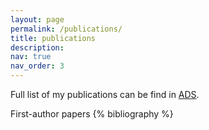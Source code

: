 ```yaml
---
layout: page
permalink: /publications/
title: publications
description: 
nav: true
nav_order: 3
---
```


Full list of my publications can be find in [ADS](https://ui.adsabs.harvard.edu/search/filter_author_facet_hier_fq_author=AND&filter_author_facet_hier_fq_author=author_facet_hier%3A%221%2FChoi%2C%20B%2FChoi%2C%20Bo-Eun%22&fq=%7B!type%3Daqp%20v%3D%24fq_database%7D&fq=%7B!type%3Daqp%20v%3D%24fq_author%7D&fq_author=(author_facet_hier%3A%221%2FChoi%2C%20B%2FChoi%2C%20Bo-Eun%22)&fq_database=database%3A%20astronomy&q=author%3A(%22Choi%2C%20Bo-Eun%22)&sort=date%20desc%2C%20bibcode%20desc&p_=0).
<!-- _pages/publications.md -->
<div class="publications">
First-author papers
{% bibliography %}

<!--</div>
Co-author papers
<div class="publications">
{% bibliography %}
</div>
